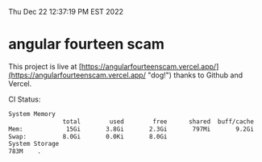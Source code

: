 Thu Dec 22 12:37:19 PM EST 2022

# angular fourteen scam


This project is live at [https://angularfourteenscam.vercel.app/](https://angularfourteenscam.vercel.app/ "dog!") thanks to Github and Vercel.

CI Status: 

```bash
System Memory
               total        used        free      shared  buff/cache   available
Mem:            15Gi       3.8Gi       2.3Gi       797Mi       9.2Gi        10Gi
Swap:          8.0Gi       0.0Ki       8.0Gi
System Storage
783M	.
